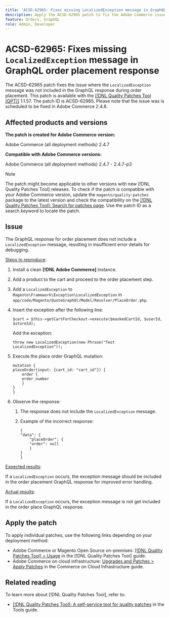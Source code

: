 ```yaml
---
title: 'ACSD-62965: Fixes missing LocalizedException message in GraphQL order placement response'
description: Apply the ACSD-62965 patch to fix the Adobe Commerce issues where the `LocalizedException` message was not included in the GraphQL response during order placement.
feature: Orders, GraphQL
role: Admin, Developer
---
```

# ACSD-62965: Fixes missing `LocalizedException` message in GraphQL order placement response

The ACSD-62965 patch fixes the issue where the `LocalizedException` message was not included in the GraphQL response during order placement. This patch is available with the [[!DNL Quality Patches Tool (QPT)]](/help/tools/quality-patches-tool/quality-patches-tool-to-self-serve-quality-patches.md) 1.1.57. The patch ID is ACSD-62965. Please note that the issue was is scheduled to be fixed in Adobe Commerce 2.4.8.

## Affected products and versions

**The patch is created for Adobe Commerce version:**

Adobe Commerce (all deployment methods) 2.4.7

**Compatible with Adobe Commerce versions:**

Adobe Commerce (all deployment methods) 2.4.7 - 2.4.7-p3

>[!NOTE]
>
>The patch might become applicable to other versions with new [!DNL Quality Patches Tool] releases. To check if the patch is compatible with your Adobe Commerce version, update the `magento/quality-patches` package to the latest version and check the compatibility on the [[!DNL Quality Patches Tool]: Search for patches page](https://experienceleague.adobe.com/tools/commerce-quality-patches/index.html). Use the patch ID as a search keyword to locate the patch.

## Issue

The GraphQL response for order placement does not include a `LocalizedException` message, resulting in insufficient error details for debugging.

<u>Steps to reproduce</u>:

1. Install a clean **[!DNL Adobe Commerce]** instance.
1. Add a product to the cart and proceed to the order placement step.
1. Add a `LocalizedException` to `Magento\Framework\Exception\LocalizedException` in `app/code/Magento/QuoteGraphQl/Model/Resolver/PlaceOrder.php`.
1. Insert the exception after the following line:

    ```
    $cart = $this->getCartForCheckout->execute($maskedCartId, $userId, $storeId);
    ```
    
    Add the exception:

    ```
    throw new LocalizedException(new Phrase("Test LocalizedException"));
    ```

1. Execute the place order GraphQL mutation:

    ```
    mutation {
    placeOrder(input: {cart_id: "cart_id"}) {
        order {
        order_number
        }
    }
    }
    ```

1. Observe the response:
    1. The response does not include the `LocalizedException` message.
    1. Example of the incorrect response:

        ```
        {
        "data": {
            "placeOrder": {
            "order": null
            }
        }
        }
        ```

<u>Expected results</u>:

If a `LocalizedException` occurs, the exception message should be included in the order placement GraphQL response for improved error handling.

<u>Actual results</u>:

If a `LocalizedException` occurs, the exception message is not get included in the order place GraphQL response.

## Apply the patch

To apply individual patches, use the following links depending on your deployment method:

* Adobe Commerce or Magento Open Source on-premises: [[!DNL Quality Patches Tool] > Usage](/help/tools/quality-patches-tool/usage.md) in the [!DNL Quality Patches Tool] guide.
* Adobe Commerce on cloud infrastructure: [Upgrades and Patches > Apply Patches](https://experienceleague.adobe.com/docs/commerce-cloud-service/user-guide/develop/upgrade/apply-patches.html) in the Commerce on Cloud Infrastructure guide.

## Related reading

To learn more about [!DNL Quality Patches Tool], refer to:

* [[!DNL Quality Patches Tool]: A self-service tool for quality patches](/help/tools/quality-patches-tool/quality-patches-tool-to-self-serve-quality-patches.md) in the Tools guide.
